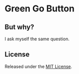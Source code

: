 # Green Go Button

## But why?

I ask myself the same question.

## License

Released under the [MIT License](http://rnelson.mit-license.org).

